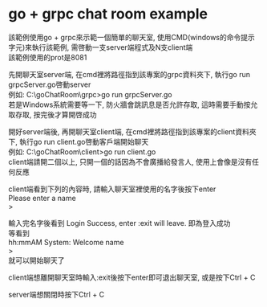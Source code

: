 # go + grpc chat room example
該範例使用go + grpc來示範一個簡單的聊天室, 使用CMD(windows的命令提示字元)來執行該範例, 需啓動一支server端程式及N支client端<br>
該範例使用的prot是8081

先開聊天室server端, 在cmd裡將路徑指到該專案的grpc資料夾下, 執行go run grpcServer.go啓動server<br>
例如: C:\goChatRoom\grpc>go run grpcServer.go<br>
若是Windows系統需要等一下, 防火牆會跳訊息是否允許存取, 這時需要手動按允取存取, 按完後才算開啓成功

開好server端後, 再開聊天室client端, 在cmd裡將路徑指到該專案的client資料夾下, 執行go run client.go啓動客戶端開始聊天<br>
例如: C:\goChatRoom\client>go run client.go<br>
client端請開二個以上, 只開一個的話因為不會廣播給發言人, 使用上會像是沒有任何反應

client端看到下列的內容時, 請輸入聊天室裡使用的名字後按下enter<br>
Please enter a name<br>
&gt;

輸入完名字後看到 Login Success, enter :exit will leave. 即為登入成功<br>
等看到<br>
hh:mmAM System: Welcome name<br>
&gt;<br>
就可以開始聊天了

client端想離開聊天室時輸入:exit後按下enter即可退出聊天室, 或是按下Ctrl + C

server端想關閉時按下Ctrl + C